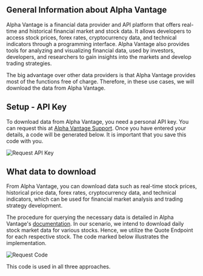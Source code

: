   ## General Information about Alpha Vantage
 Alpha Vantage is a financial data provider and API platform that offers real-time and historical financial market and stock data. It allows developers to access stock prices, forex rates, cryptocurrency data, and technical indicators through a programming interface. Alpha Vantage also provides tools for analyzing and visualizing financial data, used by investors, developers, and researchers to gain insights into the markets and develop trading strategies.

 The big advantage over other data providers is that Alpha Vantage provides most of the functions free of charge. Therefore, in these use cases, we will download the data from Alpha Vantage.

## Setup - API Key
To download data from Alpha Vantage, you need a personal API key. You can request this at [Alpha Vantage Support](https://www.alphavantage.co/support/#api-key). Once you have entered your details, a code will be generated below. It is important that you save this code with you.

![Request API Key](/images/AV_APIKEY.png)

## What data to download
From Alpha Vantage, you can download data such as real-time stock prices, historical price data, forex rates, cryptocurrency data, and technical indicators, which can be used for financial market analysis and trading strategy development.

The procedure for querying the necessary data is detailed in Alpha Vantage's [documentation](https://www.alphavantage.co/documentation/). In our scenario, we intend to download daily stock market data for various stocks. Hence, we utilize the Quote Endpoint for each respective stock. The code marked below illustrates the implementation.

![Request Code](/images/AV_Documentation.png)

This code is used in all three approaches.


